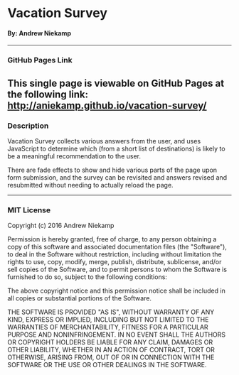 # Vacation Survey
#### By: Andrew Niekamp
------
### GitHub Pages Link
This single page is viewable on GitHub Pages at the following link:
http://aniekamp.github.io/vacation-survey/
------
### Description
Vacation Survey collects various answers from the user, and uses JavaScript to determine which (from a short list of destinations) is likely to be a meaningful recommendation to the user.

There are fade effects to show and hide various parts of the page upon form submission, and the survey can be revisited and answers revised and resubmitted without needing to actually reload the page.

------
### MIT License

Copyright (c) 2016 Andrew Niekamp

Permission is hereby granted, free of charge, to any person obtaining a copy
of this software and associated documentation files (the "Software"), to deal
in the Software without restriction, including without limitation the rights
to use, copy, modify, merge, publish, distribute, sublicense, and/or sell
copies of the Software, and to permit persons to whom the Software is
furnished to do so, subject to the following conditions:

The above copyright notice and this permission notice shall be included in all
copies or substantial portions of the Software.

THE SOFTWARE IS PROVIDED "AS IS", WITHOUT WARRANTY OF ANY KIND, EXPRESS OR
IMPLIED, INCLUDING BUT NOT LIMITED TO THE WARRANTIES OF MERCHANTABILITY,
FITNESS FOR A PARTICULAR PURPOSE AND NONINFRINGEMENT. IN NO EVENT SHALL THE
AUTHORS OR COPYRIGHT HOLDERS BE LIABLE FOR ANY CLAIM, DAMAGES OR OTHER
LIABILITY, WHETHER IN AN ACTION OF CONTRACT, TORT OR OTHERWISE, ARISING FROM,
OUT OF OR IN CONNECTION WITH THE SOFTWARE OR THE USE OR OTHER DEALINGS IN THE
SOFTWARE.
